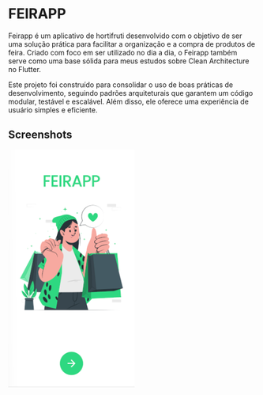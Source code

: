 # FEIRAPP

Feirapp é um aplicativo de hortifruti desenvolvido com o objetivo de ser uma solução prática para facilitar a organização e a compra de produtos de feira. Criado com foco em ser utilizado no dia a dia, o Feirapp também serve como uma base sólida para meus estudos sobre Clean Architecture no Flutter.

Este projeto foi construído para consolidar o uso de boas práticas de desenvolvimento, seguindo padrões arquiteturais que garantem um código modular, testável e escalável. Além disso, ele oferece uma experiência de usuário simples e eficiente.


## Screenshots

![Screenshot 1](screenshots/Screenshot_33.png)

